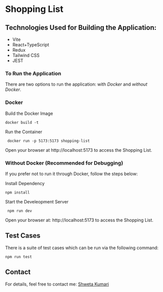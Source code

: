 # Shopping List 

## Technologies Used for Building the Application:
- Vite
- React+TypeScript
- Redux
- Tailwind CSS
- JEST

### To Run the Application
There are two options to run the application: with *Docker* and *without Docker*.
### Docker 
Build the Docker Image
```
docker build -t 
```

Run the Container 
```
 docker run -p 5173:5173 shopping-list
```
Open your browser at http://localhost:5173 to access the Shopping List.

### Without Docker (Recommended for Debugging)
If you prefer not to run it through Docker, follow the steps below:

Install Dependency 
```
npm install
```
 Start the Develeopment Server 
```
 npm run dev 
 ```
Open your browser at: http://localhost:5173 to access the Shopping List.


## Test Cases 

There is a suite of test cases which can be run via the following command:
```
npm run test
```

## Contact
For details, feel free to contact me:
[Shweta Kumari](mailto:shwetaruhi0@gmail.com)

